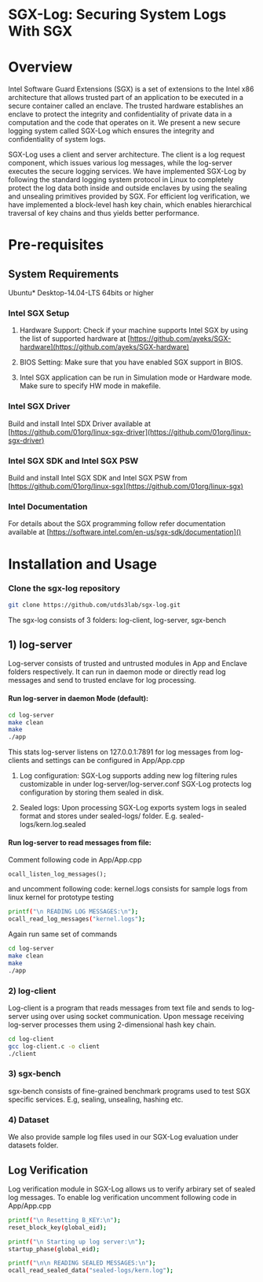 SGX-Log: Securing System Logs With SGX
======================================

# Overview
Intel Software Guard Extensions (SGX) is a set of extensions to the Intel x86 architecture that allows trusted part of an application
to be executed in a secure container called an enclave. The trusted hardware establishes an enclave
to protect the integrity and confidentiality of private data in a computation and the code that operates on it.
We present a new secure logging system called SGX-Log which ensures the integrity and confidentiality of system
logs.

SGX-Log uses a client and server architecture. The client is a log request component, which issues
various log messages, while the log-server executes the secure logging services. We have implemented SGX-Log by following the standard logging system protocol in Linux
to completely protect the log data both inside and outside enclaves by using the sealing and unsealing
primitives provided by SGX.
For efficient log verification, we have implemented a block-level hash key chain, which enables hierarchical
traversal of key chains and thus yields better performance.


# Pre-requisites

## System Requirements
Ubuntu* Desktop-14.04-LTS 64bits or higher


### Intel SGX Setup
1) Hardware Support: Check if your machine supports Intel SGX by using the list of supported hardware
at [https://github.com/ayeks/SGX-hardware](https://github.com/ayeks/SGX-hardware)

2) BIOS Setting: Make sure that you have enabled SGX support in BIOS.

3) Intel SGX application can be run in Simulation mode or Hardware mode. Make sure to specify HW mode in makefile.

### Intel SGX Driver
Build and install Intel SDX Driver available at [https://github.com/01org/linux-sgx-driver](https://github.com/01org/linux-sgx-driver)

### Intel SGX SDK and Intel SGX PSW
Build and install Intel SGX SDK and Intel SGX PSW from [https://github.com/01org/linux-sgx](https://github.com/01org/linux-sgx)

### Intel Documentation
For details about the SGX programming follow refer documentation available at [https://software.intel.com/en-us/sgx-sdk/documentation]()

# Installation and Usage

### Clone the sgx-log repository
```bash
git clone https://github.com/utds3lab/sgx-log.git
```

The sgx-log consists of 3 folders: log-client, log-server, sgx-bench

## 1) log-server
Log-server consists of trusted and untrusted modules in App and Enclave folders respectively.
It can run in daemon mode or directly read log messages and send to trusted enclave for log processing.

#### Run log-server in daemon Mode (default):

```bash
cd log-server
make clean
make
./app
```

This stats log-server listens on 127.0.0.1:7891 for log messages from log-clients and settings can be
 configured in App/App.cpp

1) Log configuration: SGX-Log supports adding new log filtering rules customizable in under log-server/log-server.conf
SGX-Log protects log configuration by storing them sealed in disk.

2) Sealed logs: Upon processing SGX-Log exports system logs in sealed format and stores under sealed-logs/ folder.
E.g. sealed-logs/kern.log.sealed

#### Run log-server to read messages from file:

Comment following code in App/App.cpp

	ocall_listen_log_messages();

and uncomment following code: kernel.logs consists for sample logs from linux kernel for prototype testing
```bash
printf("\n READING LOG MESSAGES:\n");
ocall_read_log_messages("kernel.logs");
```


Again run same set of commands
```bash
cd log-server
make clean
make
./app
```


### 2) log-client
Log-client is a program that reads messages from text file and sends to log-server using over using socket communication.
Upon message receiving log-server processes them using 2-dimensional hash key chain.

```bash
cd log-client
gcc log-client.c -o client
./client
```


### 3) sgx-bench
sgx-bench consists of fine-grained benchmark programs used to test SGX specific services. E.g, sealing, unsealing, hashing etc.


### 4) Dataset
We also provide sample log files used in our SGX-Log evaluation under datasets folder.


## Log Verification
Log verification module in SGX-Log allows us to verify arbirary set of sealed log messages.
To enable log verification uncomment following code in App/App.cpp

```bash
printf("\n Resetting B_KEY:\n");
reset_block_key(global_eid);

printf("\n Starting up log server:\n");
startup_phase(global_eid);

printf("\n\n READING SEALED MESSAGES:\n");
ocall_read_sealed_data("sealed-logs/kern.log");
 ```


